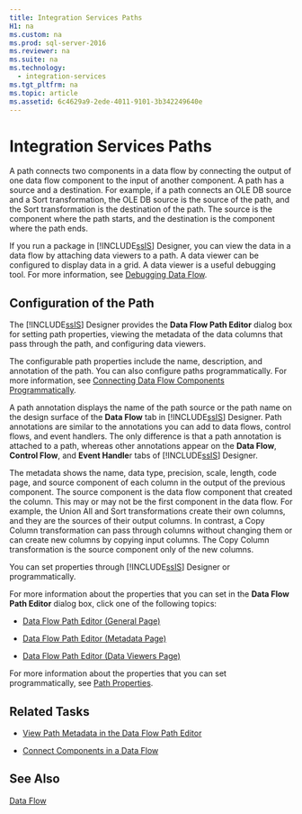 ```yaml
---
title: Integration Services Paths
H1: na
ms.custom: na
ms.prod: sql-server-2016
ms.reviewer: na
ms.suite: na
ms.technology: 
  - integration-services
ms.tgt_pltfrm: na
ms.topic: article
ms.assetid: 6c4629a9-2ede-4011-9101-3b342249640e
---
```

# Integration Services Paths
  A path connects two components in a data flow by connecting the output of one data flow component to the input of another component. A path has a source and a destination. For example, if a path connects an OLE DB source and a Sort transformation, the OLE DB source is the source of the path, and the Sort transformation is the destination of the path. The source is the component where the path starts, and the destination is the component where the path ends.  
  
 If you run a package in [!INCLUDE[ssIS](../../Topics/TopicNameContainA/includes/ssIS_md.md)] Designer, you can view the data in a data flow by attaching data viewers to a path. A data viewer can be configured to display data in a grid. A data viewer is a useful debugging tool. For more information, see [Debugging Data Flow](../../Topics/TopicNameNotContainA/Debugging-Data-Flow.md).  
  
## Configuration of the Path  
 The [!INCLUDE[ssIS](../../Topics/TopicNameContainA/includes/ssIS_md.md)] Designer provides the **Data Flow Path Editor** dialog box for setting path properties, viewing the metadata of the data columns that pass through the path, and configuring data viewers.  
  
 The configurable path properties include the name, description, and annotation of the path. You can also configure paths programmatically. For more information, see [Connecting Data Flow Components Programmatically](../Topic/Connecting%20Data%20Flow%20Components%20Programmatically.md).  
  
 A path annotation displays the name of the path source or the path name on the design surface of the **Data Flow** tab in [!INCLUDE[ssIS](../../Topics/TopicNameContainA/includes/ssIS_md.md)] Designer. Path annotations are similar to the annotations you can add to data flows, control flows, and event handlers. The only difference is that a path annotation is attached to a path, whereas other annotations appear on the **Data Flow**, **Control Flow**, and **Event Handle**r tabs of [!INCLUDE[ssIS](../../Topics/TopicNameContainA/includes/ssIS_md.md)] Designer.  
  
 The metadata shows the name, data type, precision, scale, length, code page, and source component of each column in the output of the previous component. The source component is the data flow component that created the column. This may or may not be the first component in the data flow. For example, the Union All and Sort transformations create their own columns, and they are the sources of their output columns. In contrast, a Copy Column transformation can pass through columns without changing them or can create new columns by copying input columns. The Copy Column transformation is the source component only of the new columns.  
  
 You can set properties through [!INCLUDE[ssIS](../../Topics/TopicNameContainA/includes/ssIS_md.md)] Designer or programmatically.  
  
 For more information about the properties that you can set in the **Data Flow Path Editor** dialog box, click one of the following topics:  
  
-   [Data Flow Path Editor &#40;General Page&#41;](../../Topics/TopicNameNotContainA/Data-Flow-Path-Editor--General-Page-.md)  
  
-   [Data Flow Path Editor &#40;Metadata Page&#41;](../../Topics/TopicNameNotContainA/Data-Flow-Path-Editor--Metadata-Page-.md)  
  
-   [Data Flow Path Editor &#40;Data Viewers Page&#41;](../../Topics/TopicNameNotContainA/Data-Flow-Path-Editor--Data-Viewers-Page-.md)  
  
 For more information about the properties that you can set programmatically, see [Path Properties](../../Topics/TopicNameNotContainA/Path-Properties.md).  
  
## Related Tasks  
  
-   [View Path Metadata in the Data Flow Path Editor](../../Topics/TopicNameNotContainA/View-Path-Metadata-in-the-Data-Flow-Path-Editor.md)  
  
-   [Connect Components in a Data Flow](../../Topics/TopicNameContainA/Connect-Components-in-a-Data-Flow.md)  
  
## See Also  
 [Data Flow](../../Topics/TopicNameNotContainA/Data-Flow.md)  
  
  